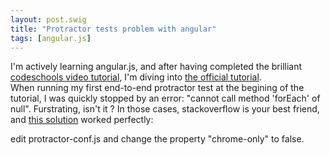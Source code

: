 ```yaml
---
layout: post.swig
title: "Protractor tests problem with angular"
tags: [angular.js]
---
```


I'm actively learning angular.js, and after having completed the brilliant [codeschools video tutorial](https://www.codeschool.com/courses/shaping-up-with-angular-js), I'm diving into [the official tutorial](https://docs.angularjs.org/tutorial).  
When running my first end-to-end protractor test at the begining of the tutorial, I was quickly stopped by an error: "cannot call method 'forEach' of null". Furstrating, isn't it ? In those cases, stackoverflow is your best friend, and [this solution](http://stackoverflow.com/questions/24391818/protractor-failing-on-windows-with-cannot-call-method-foreach-of-null) worked perfectly:  

edit protractor-conf.js and change the property "chrome-only" to false.
